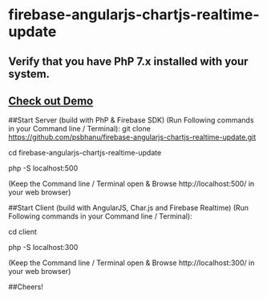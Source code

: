 # firebase-angularjs-chartjs-realtime-update

## Verify that you have PhP 7.x installed with your system.

## [Check out Demo](http://demo.psbhanu.com/firebase-realtime/client)


##Start Server (build with PhP & Firebase SDK) (Run Following commands in your Command line / Terminal):
git clone https://github.com/psbhanu/firebase-angularjs-chartjs-realtime-update.git

cd firebase-angularjs-chartjs-realtime-update

php -S localhost:500

(Keep the Command line / Terminal open & Browse http://localhost:500/ in your web browser)


##Start Client (build with AngularJS, Char.js and Firebase Realtime)  (Run Following commands in your Command line / Terminal):

cd client

php -S localhost:300

(Keep the Command line / Terminal open & Browse http://localhost:300/ in your web browser)

##Cheers!
